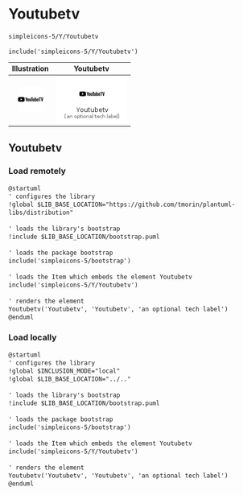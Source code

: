 # Youtubetv


```text
simpleicons-5/Y/Youtubetv
```

```text
include('simpleicons-5/Y/Youtubetv')
```



| Illustration | Youtubetv |
| :---: | :---: |
| ![illustration for Illustration](../../simpleicons-5/Y/Youtubetv.png) | ![illustration for Youtubetv](../../simpleicons-5/Y/Youtubetv.Local.png) |




## Youtubetv

### Load remotely
```plantuml
@startuml
' configures the library
!global $LIB_BASE_LOCATION="https://github.com/tmorin/plantuml-libs/distribution"

' loads the library's bootstrap
!include $LIB_BASE_LOCATION/bootstrap.puml

' loads the package bootstrap
include('simpleicons-5/bootstrap')

' loads the Item which embeds the element Youtubetv
include('simpleicons-5/Y/Youtubetv')

' renders the element
Youtubetv('Youtubetv', 'Youtubetv', 'an optional tech label')
@enduml
```

### Load locally
```plantuml
@startuml
' configures the library
!global $INCLUSION_MODE="local"
!global $LIB_BASE_LOCATION="../.."

' loads the library's bootstrap
!include $LIB_BASE_LOCATION/bootstrap.puml

' loads the package bootstrap
include('simpleicons-5/bootstrap')

' loads the Item which embeds the element Youtubetv
include('simpleicons-5/Y/Youtubetv')

' renders the element
Youtubetv('Youtubetv', 'Youtubetv', 'an optional tech label')
@enduml
```

